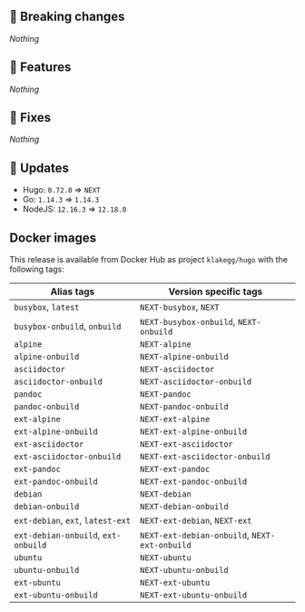 ## :loudspeaker: Breaking changes

*Nothing*

<!-- 0.75.0 or later:
* Tag aliases `ext-nodejs` and `[version]-ext-nodejs` is not longer created as they as simply aliases pointing to `ext-alpine` and `[ver sion]-ext-alpine`.
-->


## :tada: Features

*Nothing*


## :bug: Fixes

*Nothing*


## :heartbeat: Updates

* Hugo: `0.72.0` => `NEXT`
* Go: `1.14.3` => `1.14.3`
* NodeJS: `12.16.3` => `12.18.0`


## Docker images

This release is available from Docker Hub as project `klakegg/hugo` with the following tags:

| Alias tags                   | Version specific tags                      |
| ---------------------------- | ------------------------------------------ |
| `busybox`, `latest`          | `NEXT-busybox`, `NEXT`                 |
| `busybox-onbuild`, `onbuild` | `NEXT-busybox-onbuild`, `NEXT-onbuild` |
| `alpine`                     | `NEXT-alpine`                            |
| `alpine-onbuild`             | `NEXT-alpine-onbuild`                    |
| `asciidoctor`                | `NEXT-asciidoctor`                       |
| `asciidoctor-onbuild`        | `NEXT-asciidoctor-onbuild`               |
| `pandoc`                     | `NEXT-pandoc`                            |
| `pandoc-onbuild`             | `NEXT-pandoc-onbuild`                    |
| `ext-alpine`                 | `NEXT-ext-alpine`                        |
| `ext-alpine-onbuild`         | `NEXT-ext-alpine-onbuild`                |
| `ext-asciidoctor`            | `NEXT-ext-asciidoctor`                   |
| `ext-asciidoctor-onbuild`    | `NEXT-ext-asciidoctor-onbuild`           |
| `ext-pandoc`                 | `NEXT-ext-pandoc`                        |
| `ext-pandoc-onbuild`         | `NEXT-ext-pandoc-onbuild`                |
| `debian`                     | `NEXT-debian`                            |
| `debian-onbuild`             | `NEXT-debian-onbuild`                    |
| `ext-debian`, `ext`, `latest-ext` | `NEXT-ext-debian`, `NEXT-ext`     |
| `ext-debian-onbuild`, `ext-onbuild` | `NEXT-ext-debian-onbuild`, `NEXT-ext-onbuild` |
| `ubuntu`                     | `NEXT-ubuntu`                            |
| `ubuntu-onbuild`             | `NEXT-ubuntu-onbuild`                    |
| `ext-ubuntu`                 | `NEXT-ext-ubuntu`                        |
| `ext-ubuntu-onbuild`         | `NEXT-ext-ubuntu-onbuild`                |
